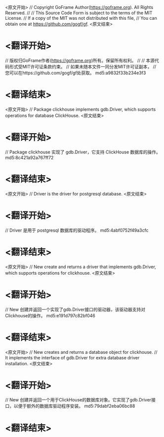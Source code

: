 
<原文开始>
// Copyright GoFrame Author(https://goframe.org). All Rights Reserved.
//
// This Source Code Form is subject to the terms of the MIT License.
// If a copy of the MIT was not distributed with this file,
// You can obtain one at https://github.com/gogf/gf.
<原文结束>

# <翻译开始>
// 版权归GoFrame作者(https://goframe.org)所有。保留所有权利。
//
// 本源代码形式受MIT许可证条款约束。
// 如果未随本文件一同分发MIT许可证副本，
// 您可以在https://github.com/gogf/gf处获取。 md5:a9832f33b234e3f3
# <翻译结束>


<原文开始>
// Package clickhouse implements gdb.Driver, which supports operations for database ClickHouse.
<原文结束>

# <翻译开始>
// Package clickhouse 实现了 gdb.Driver，它支持 ClickHouse 数据库的操作。 md5:8c421a92a767ff72
# <翻译结束>


<原文开始>
// Driver is the driver for postgresql database.
<原文结束>

# <翻译开始>
// Driver 是用于 postgresql 数据库的驱动程序。 md5:4abf0752f49a3cfc
# <翻译结束>


<原文开始>
// New create and returns a driver that implements gdb.Driver, which supports operations for clickhouse.
<原文结束>

# <翻译开始>
// New 创建并返回一个实现了gdb.Driver接口的驱动器，该驱动器支持对Clickhouse的操作。 md5:e191d797c82bf046
# <翻译结束>


<原文开始>
// New creates and returns a database object for clickhouse.
// It implements the interface of gdb.Driver for extra database driver installation.
<原文结束>

# <翻译开始>
// New 创建并返回一个用于ClickHouse的数据库对象。它实现了gdb.Driver接口，以便于额外的数据库驱动程序安装。 md5:79dabf2eba06bc88
# <翻译结束>

